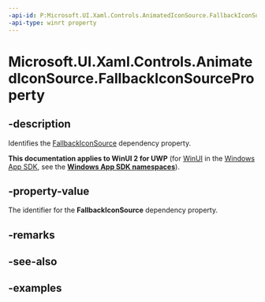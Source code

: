 ```yaml
---
-api-id: P:Microsoft.UI.Xaml.Controls.AnimatedIconSource.FallbackIconSourceProperty
-api-type: winrt property
---
```


# Microsoft.UI.Xaml.Controls.AnimatedIconSource.FallbackIconSourceProperty

<!--
public static Windows.UI.Xaml.DependencyProperty FallbackIconSourceProperty { get; }
-->

## -description

Identifies the [FallbackIconSource](animatediconsource_fallbackiconsource.md) dependency property.

**This documentation applies to WinUI 2 for UWP** (for [WinUI](/windows/apps/winui/winui3/) in the [Windows App SDK](/windows/apps/windows-app-sdk/), see the **[Windows App SDK namespaces](/windows/windows-app-sdk/api/winrt/)**).

## -property-value

The identifier for the **FallbackIconSource** dependency property.

## -remarks

## -see-also

## -examples
